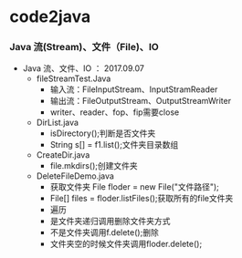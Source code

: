 # code2java

### Java 流(Stream)、文件（File)、IO
* Java 流、文件、IO ： 2017.09.07
	* fileStreamTest.Java
		* 输入流：FileInputStream、InputStramReader
		* 输出流：FileOutputStream、OutputStreamWriter
		* writer、reader、fop、fip需要close
	* DirList.java
		* isDirectory();判断是否文件夹
		* String s[] = f1.list();文件夹目录数组
	* CreateDir.java
		* file.mkdirs();创建文件夹
	* DeleteFileDemo.java
		* 获取文件夹 File floder = new File("文件路径");
		* File[] files = floder.listFiles();获取所有的file文件夹
		* 遍历
		* 是文件夹递归调用删除文件夹方式
		* 不是文件夹调用f.delete();删除
		* 文件夹空的时候文件夹调用floder.delete();
